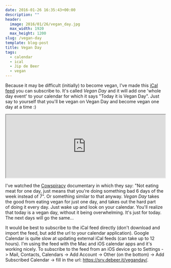```yaml
---
date: 2016-01-26 16:35:43+00:00
description: ""
header:
  image: 2016/01/26/vegan_day.jpg
  max_width: 1920
  max_height: 1200
slug: /vegan-day
template: blog-post
title: Vegan Day
tags:
  - calendar
  - ical
  - Jip de Beer
  - vegan
---
```


Because it may be difficult (initially) to become vegan, I've made this [iCal feed](https://srv.debeer.it/veganday/) you can subscribe to. It's called *Vegan Day* and it will add one 'whole day event' to your calendar for which it says "Today it is Vegan Day". Just say to yourself that you'll be vegan on Vegan Day and become vegan one day at a time :)

<iframe style="width:100%;" src="https://srv.debeer.it/veganday/demo.html" width="500" height="200" scrolling="no"></iframe>

I've watched the [Cowspiracy](http://www.cowspiracy.com) documentary in which they say: "Not eating meat for one day, just means that you're doing something bad 6 days of the week instead of 7". Or something similar to that anyway. *Vegan Day* takes the good from eating vegan for just one day, and takes out the hard part of doing it every day. Just wake up and look on your calendar. You'll realize that today is a vegan day, without it being overwhelming. It's just for today. The next days will go the same...

It would be best to subscribe to the iCal feed directly (don't download and import the feed, but add the url to your calendar application). Google Calendar is quite slow at updating external iCal feeds (can take up to 12 hours). I'm using the feed with the Mac and iOS calendar apps and it's working nicely. To subscribe to the feed from an iOS device go to Settings -> Mail, Contacts, Calendars -> Add Account -> Other (on the bottom) -> Add Subscribed Calendar -> fill in the url: https://srv.debeer.it/veganday/.
